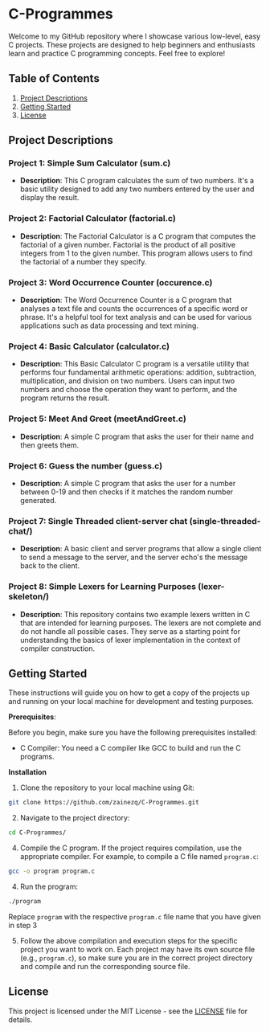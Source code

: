 # C-Programmes

Welcome to my GitHub repository where I showcase various low-level, easy C projects. These projects are designed to help beginners and enthusiasts learn and practice C programming concepts. Feel free to explore!

## Table of Contents

1. [Project Descriptions](#project-descriptions)
2. [Getting Started](#getting-started)
3. [License](#license)

## Project Descriptions

### Project 1: Simple Sum Calculator (sum.c)
- **Description**: This C program calculates the sum of two numbers. It's a basic utility designed to add any two numbers entered by the user and display the result.

### Project 2: Factorial Calculator (factorial.c)
- **Description**: The Factorial Calculator is a C program that computes the factorial of a given number. Factorial is the product of all positive integers from 1 to the given number. This program allows users to find the factorial of a number they specify.

### Project 3: Word Occurrence Counter (occurence.c)
- **Description**: The Word Occurrence Counter is a C program that analyses a text file and counts the occurrences of a specific word or phrase. It's a helpful tool for text analysis and can be used for various applications such as data processing and text mining.

### Project 4: Basic Calculator (calculator.c)
- **Description**: This Basic Calculator C program is a versatile utility that performs four fundamental arithmetic operations: addition, subtraction, multiplication, and division on two numbers. Users can input two numbers and choose the operation they want to perform, and the program returns the result.

### Project 5: Meet And Greet (meetAndGreet.c)
- **Description**: A simple C program that asks the user for their name and then greets them. 

### Project 6: Guess the number (guess.c)
- **Description**: A simple C program that asks the user for a number between 0-19 and then checks if it matches the random number generated.

### Project 7: Single Threaded client-server chat (single-threaded-chat/)
- **Description**: A basic client and server programs that allow a single client to send a message to the server, and the server echo's the message back to the client.
  
### Project 8: Simple Lexers for Learning Purposes (lexer-skeleton/)

- **Description**: This repository contains two example lexers written in C that are intended for learning purposes. The lexers are not complete and do not handle all possible cases. They serve as a starting point for understanding the basics of lexer implementation in the context of compiler construction.

  
## Getting Started

These instructions will guide you on how to get a copy of the projects up and running on your local machine for development and testing purposes.

**Prerequisites**:

Before you begin, make sure you have the following prerequisites installed:
- C Compiler: You need a C compiler like GCC to build and run the C programs.

**Installation**
1. Clone the repository to your local machine using Git:
  ```bash
  git clone https://github.com/zainezq/C-Programmes.git
  ```

2. Navigate to the project directory:
  
  ```bash
  cd C-Programmes/
  ```

4. Compile the C program. If the project requires compilation, use the appropriate compiler. For example, to compile a C file named `program.c`:

  ```bash
  gcc -o program program.c
  ```

4. Run the program:
  ```bash
  ./program
  ```

Replace `program` with the respective `program.c` file name that you have given in step 3

5. Follow the above compilation and execution steps for the specific project you want to work on. Each project may have its own source file (e.g., `program.c`), so make sure you are in the correct project directory and compile and run the corresponding source file.


## License

This project is licensed under the MIT License - see the [LICENSE](LICENSE) file for details.
